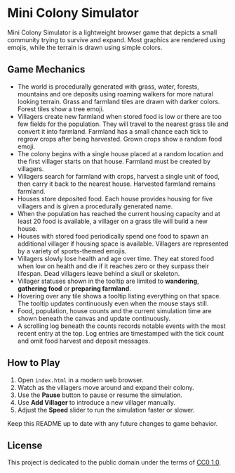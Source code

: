 # Mini Colony Simulator

Mini Colony Simulator is a lightweight browser game that depicts a small community trying to survive and expand. Most graphics are rendered using emojis, while the terrain is drawn using simple colors.

## Game Mechanics

- The world is procedurally generated with grass, water, forests, mountains and ore deposits using roaming walkers for more natural looking terrain. Grass and farmland tiles are drawn with darker colors. Forest tiles show a tree emoji.
- Villagers create new farmland when stored food is low or there are too few fields for the population. They will travel to the nearest grass tile and convert it into farmland. Farmland has a small chance each tick to regrow crops after being harvested. Grown crops show a random food emoji.
- The colony begins with a single house placed at a random location and the first villager starts on that house. Farmland must be created by villagers.
- Villagers search for farmland with crops, harvest a single unit of food, then carry it back to the nearest house. Harvested farmland remains farmland.
- Houses store deposited food. Each house provides housing for five villagers and is given a procedurally generated name.
- When the population has reached the current housing capacity and at least 20 food is available, a villager on a grass tile will build a new house.
- Houses with stored food periodically spend one food to spawn an additional villager if housing space is available. Villagers are represented by a variety of sports-themed emojis.
- Villagers slowly lose health and age over time. They eat stored food when low on health and die if it reaches zero or they surpass their lifespan. Dead villagers leave behind a skull or skeleton.
- Villager statuses shown in the tooltip are limited to **wandering**, **gathering food** or **preparing farmland**.
 - Hovering over any tile shows a tooltip listing everything on that space. The
    tooltip updates continuously even when the mouse stays still.
 - Food, population, house counts and the current simulation time are shown beneath the canvas and update continuously.
 - A scrolling log beneath the counts records notable events with the most recent entry at the top. Log entries are timestamped with the tick count and omit food harvest and deposit messages.

## How to Play

1. Open `index.html` in a modern web browser.
2. Watch as the villagers move around and expand their colony.
3. Use the **Pause** button to pause or resume the simulation.
4. Use **Add Villager** to introduce a new villager manually.
5. Adjust the **Speed** slider to run the simulation faster or slower.

Keep this README up to date with any future changes to game behavior.

## License

This project is dedicated to the public domain under the terms of [CC0 1.0](https://creativecommons.org/publicdomain/zero/1.0/).
